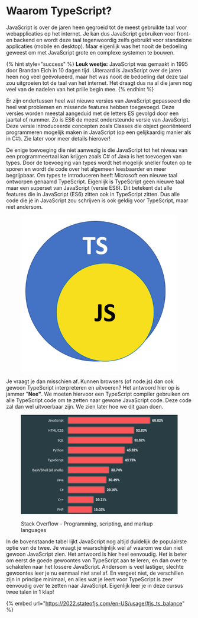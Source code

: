 # Waarom TypeScript?

JavaScript is over de jaren heen gegroeid tot de meest gebruikte taal voor webapplicaties op het internet. Je kan dus JavaScript gebruiken voor front- en backend en wordt deze taal tegenwoordig zelfs gebruikt voor standalone applicaties (mobile en desktop). Maar eigenlijk was het nooit de bedoeling geweest om met JavaScript grote en complexe systemen te bouwen.&#x20;

{% hint style="success" %}
**Leuk weetje:** JavaScript was gemaakt in 1995 door Brandan Eich in 10 dagen tijd. Uiteraard is JavaScript over de jaren heen nog veel geëvolueerd, maar het was nooit de bedoeling dat deze taal zou uitgroeien tot de taal van het internet. Het draagt dus na al die jaren nog veel van de nadelen van het prille begin mee.&#x20;
{% endhint %}

Er zijn ondertussen heel wat nieuwe versies van JavaScript gepasseerd die heel wat problemen en missende features hebben toegevoegd. Deze versies worden meestal aangeduid met de letters ES gevolgd door een jaartal of nummer. Zo is ES6 de meest ondersteunde versie van JavaScript. Deze versie introduceerde concepten zoals Classes die object georiënteerd programmeren mogelijk maken in JavaScript (op een gelijkaardig manier als in C#). Zie later voor meer details hierover!

De enige toevoeging die niet aanwezig is die JavaScript tot het niveau van een programmeertaal kan krijgen zoals C# of Java is het toevoegen van types. Door de toevoeging van types wordt het mogelijk sneller fouten op te sporen en wordt de code over het algemeen leesbaarder en meer begrijpbaar. Om types te introduceren heeft Microsoft een nieuwe taal ontworpen genaamd TypeScript. Eigenlijk is TypeScript geen nieuwe taal maar een superset van JavaScript (versie ES6). Dit betekent dat alle features die in JavaScript (ES6) zitten ook in TypeScript zitten. Dus alle code die je in JavaScript zou schrijven is ook geldig voor TypeScript, maar niet andersom.&#x20;

<figure><img src="../.gitbook/assets/image.png" alt=""><figcaption></figcaption></figure>

Je vraagt je dan misschien af. Kunnen browsers (of node.js) dan ook gewoon TypeScript interpreteren en uitvoeren? Het antwoord hier op is jammer "**Nee"**.  We moeten hiervoor een TypeScript compiler gebruiken om alle TypeScript code om te zetten naar gewone JavaScript code. Deze code zal dan wel uitvoerbaar zijn. We zien later hoe we dit gaan doen.

<figure><img src="../.gitbook/assets/image (1).png" alt=""><figcaption><p>Stack Overflow - Programming, scripting, and markup languages</p></figcaption></figure>

In de bovenstaande tabel lijkt JavaScript nog altijd duidelijk de populairste optie van de twee.  Je vraagt je waarschijnlijk wel af waarom we dan niet gewoon JavaScript zien. Het antwoord is hier heel eenvoudig. Het is beter om eerst de goede gewoontes van TypeScript aan te leren, en dan over te schakelen naar het lossere JavaScript. Andersom is veel lastiger, slechte gewoontes leer je nu eenmaal niet snel af. En vergeet niet, de verschillen zijn in principe minimaal, en alles wat je leert voor TypeScript is zeer eenvoudig over te zetten naar JavaScript. Eigenlijk leer je in deze cursus twee talen in 1 klap!

{% embed url="https://2022.stateofjs.com/en-US/usage/#js_ts_balance" %}
